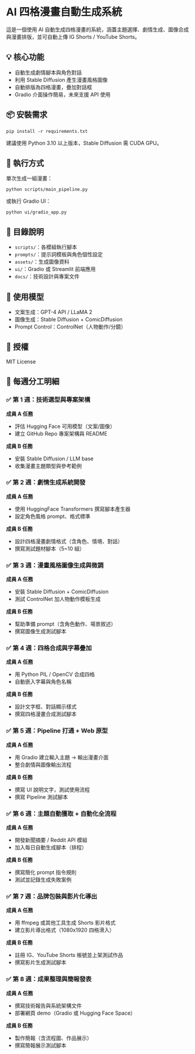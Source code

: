 # AI 四格漫畫自動生成系統

這是一個使用 AI 自動生成四格漫畫的系統，涵蓋主題選擇、劇情生成、圖像合成與漫畫排版，並可自動上傳 IG Shorts / YouTube Shorts。

## 💡 核心功能

- 自動生成劇情腳本與角色對話
- 利用 Stable Diffusion 產生漫畫風格圖像
- 自動排版為四格漫畫，疊加對話框
- Gradio 介面操作簡易，未來支援 API 使用

## 📦 安裝需求

```shell
pip install -r requirements.txt
```

建議使用 Python 3.10 以上版本，Stable Diffusion 需 CUDA GPU。

## 🚀 執行方式

單次生成一組漫畫：
```shell
python scripts/main_pipeline.py
```

或執行 Gradio UI：
```shell
python ui/gradio_app.py
```

## 📁 目錄說明

- `scripts/`：各模組執行腳本
- `prompts/`：提示詞模板與角色個性設定
- `assets/`：生成圖像資料
- `ui/`：Gradio 或 Streamlit 前端應用
- `docs/`：技術設計與專案文件

## 🧠 使用模型
- 文案生成：GPT-4 API / LLaMA 2
- 圖像生成：Stable Diffusion + ComicDiffusion
- Prompt Control：ControlNet（人物動作/分鏡）

## 📍 授權
MIT License

## 📅 每週分工明細

### ✅ 第 1 週：技術選型與專案架構
**成員 A 任務**
- 評估 Hugging Face 可用模型（文案/圖像）
- 建立 GitHub Repo 專案架構與 README

**成員 B 任務**
- 安裝 Stable Diffusion / LLM base
- 收集漫畫主題類型與參考範例

### ✅ 第 2 週：劇情生成系統開發
**成員 A 任務**
- 使用 HuggingFace Transformers 撰寫腳本產生器
- 設定角色風格 prompt、格式標準

**成員 B 任務**
- 設計四格漫畫劇情格式（含角色、情境、對話）
- 撰寫測試題材腳本（5~10 組）

### ✅ 第 3 週：漫畫風格圖像生成與微調
**成員 A 任務**
- 安裝 Stable Diffusion + ComicDiffusion
- 測試 ControlNet 加人物動作模板生成

**成員 B 任務**
- 幫助準備 prompt（含角色動作、場景敘述）
- 撰寫圖像生成測試腳本

### ✅ 第 4 週：四格合成與字幕疊加
**成員 A 任務**
- 用 Python PIL / OpenCV 合成四格
- 自動嵌入字幕與角色名稱

**成員 B 任務**
- 設計文字框、對話顯示樣式
- 撰寫四格漫畫合成測試腳本

### ✅ 第 5 週：Pipeline 打通 + Web 原型
**成員 A 任務**
- 用 Gradio 建立輸入主題 → 輸出漫畫介面
- 整合劇情與圖像輸出流程

**成員 B 任務**
- 撰寫 UI 說明文字，測試使用流程
- 撰寫 Pipeline 測試腳本

### ✅ 第 6 週：主題自動獲取 + 自動化全流程
**成員 A 任務**
- 開發新聞摘要 / Reddit API 模組
- 加入每日自動生成腳本（排程）

**成員 B 任務**
- 撰寫簡化 prompt 指令規則
- 測試並記錄生成失敗案例

### ✅ 第 7 週：品牌包裝與影片化導出
**成員 A 任務**
- 用 ffmpeg 或其他工具生成 Shorts 影片格式
- 建立影片導出格式（1080x1920 四格滑入）

**成員 B 任務**
- 註冊 IG、YouTube Shorts 帳號並上架測試作品
- 撰寫影片生成測試腳本

### ✅ 第 8 週：成果整理與簡報發表
**成員 A 任務**
- 撰寫技術報告與系統架構文件
- 部署網頁 demo（Gradio 或 Hugging Face Space）

**成員 B 任務**
- 製作簡報（含流程圖、作品展示）
- 撰寫簡報展示測試腳本